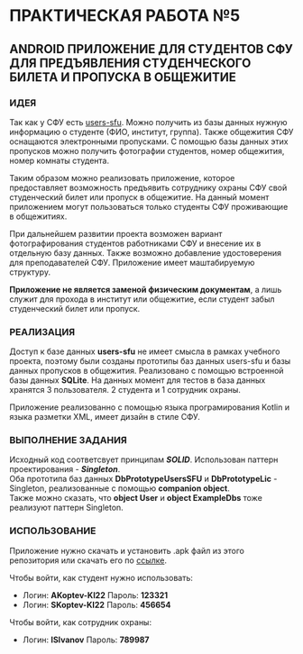 # ПРАКТИЧЕСКАЯ РАБОТА №5

## ANDROID ПРИЛОЖЕНИЕ ДЛЯ СТУДЕНТОВ СФУ ДЛЯ ПРЕДЪЯВЛЕНИЯ СТУДЕНЧЕСКОГО БИЛЕТА И ПРОПУСКА В ОБЩЕЖИТИЕ

### ИДЕЯ

Так как у СФУ есть [users-sfu](https://users.sfu-kras.ru/ "USERS-SFU"). Можно получить из базы данных нужную информацию о студенте (ФИО, институт, группа). Также общежития СФУ оснащаются электронными пропусками. С помощью базы данных этих пропусков можно получить фотографии студентов, номер общежития, номер комнаты студента.

Таким образом можно реализовать приложение, которое предоставляет возможность предъявить сотруднику охраны СФУ свой студенческий билет или пропуск в общежитие. На данный момент приложением могут пользоваться только студенты СФУ проживающие в общежитиях.

При дальнейшем развитии проекта возможен вариант фотографирования студентов работниками СФУ и внесение их в отдельную базу данных. Также возможно добавление удостоверения для преподавателей СФУ. Приложение имеет маштабируемую структуру.

__Приложение не является заменой физическим документам__, а лишь служит для прохода в институт или общежитие, если студент забыл студенческий билет или пропуск.

### РЕАЛИЗАЦИЯ
Доступ к базе данных __users-sfu__ не имеет смысла в рамках учебного проекта, поэтому были созданы прототипы баз данных users-sfu и базы данных пропусков в общежития. Реализовано с помощью встроенной базы данных __SQLite__. На данных момент для тестов в база данных хранятся 3 пользователя. 2 студента и 1 сотрудник охраны.

Приложение реализованно с помощью языка програмирования Kotlin и языка разметки XML, имеет дизайн в стиле СФУ.

### ВЫПОЛНЕНИЕ ЗАДАНИЯ

Исходный код соответсвует принципам ___SOLID___. Использован паттерн проектирования - ___Singleton___.  
Оба прототипа баз данных __DbPrototypeUsersSFU__ и __DbPrototypeLic__ - Singleton, реализованные с помощью __companion object__.  
Также можно сказать, что __object User__ и __object ExampleDbs__ тоже реализуют паттерн Singleton.

### ИСПОЛЬЗОВАНИЕ

Приложение нужно скачать и установить .apk файл из этого репозитория или скачать его по [ссылке](https://disk.yandex.ru/d/Z8pHMeV9i7r3fw "Приложение").

Чтобы войти, как студент нужно использовать:
* Логин: __AKoptev-KI22__ Пароль: __123321__
* Логин: __SKoptev-KI22__ Пароль: __456654__

Чтобы войти, как сотрудник охраны:
* Логин: __ISIvanov__ Пароль: __789987__
